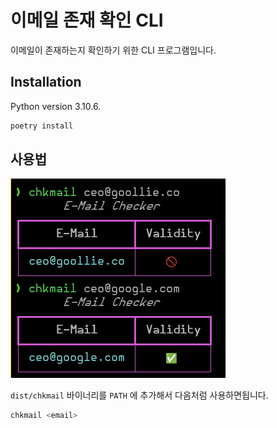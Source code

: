 # 이메일 존재 확인 CLI

이메일이 존재하는지 확인하기 위한 CLI 프로그램입니다.

## Installation

Python version 3.10.6.

```bash
poetry install
```

## 사용법

![Example Usage](./assets/example.png)

`dist/chkmail` 바이너리를 `PATH` 에 추가해서 다음처럼 사용하면됩니다.

```bash
chkmail <email>
```
